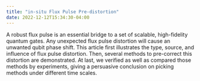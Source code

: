 ```yaml
---
title: "in-situ Flux Pulse Pre-distortion"
date: 2022-12-12T15:34:30-04:00
---
```

A robust flux pulse is an essential bridge to a set of scalable, high-fidelity quantum gates. Any unexpected flux pulse distortion will cause an unwanted qubit phase shift. This article first illustrates the type, source, and influence of flux pulse distortion. Then, several methods to pre-correct this distortion are demonstrated. At last, we verified as well as compared those methods by experiments, giving a persuasive conclusion on picking methods under different time scales.

<!-- You'll find this post in your `_posts` directory. Go ahead and edit it and re-build the site to see your changes. You can rebuild the site in many different ways, but the most common way is to run `jekyll serve`, which launches a web server and auto-regenerates your site when a file is updated.

To add new posts, simply add a file in the `_posts` directory that follows the convention `YYYY-MM-DD-name-of-post.ext` and includes the necessary front matter. Take a look at the source for this post to get an idea about how it works.

Jekyll also offers powerful support for code snippets:

```ruby
def print_hi(name)
  puts "Hi, #{name}"
end
print_hi('Tom')
#=> prints 'Hi, Tom' to STDOUT.
```

Check out the [Jekyll docs][jekyll-docs] for more info on how to get the most out of Jekyll. File all bugs/feature requests at [Jekyll’s GitHub repo][jekyll-gh]. If you have questions, you can ask them on [Jekyll Talk][jekyll-talk].

[jekyll-docs]: https://jekyllrb.com/docs/home
[jekyll-gh]:   https://github.com/jekyll/jekyll
[jekyll-talk]: https://talk.jekyllrb.com/ -->
